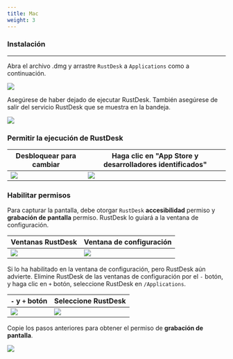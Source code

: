 ```yaml
---
title: Mac 
weight: 3
---
```


### Instalación
------

Abra el archivo .dmg y arrastre `RustDesk` a `Applications` como a continuación.

![](/docs/en/manual/mac/images/dmg.png)

Asegúrese de haber dejado de ejecutar RustDesk. También asegúrese de salir del servicio RustDesk que se muestra en la bandeja.

![](/docs/en/manual/mac/images/tray.png)

### Permitir la ejecución de RustDesk

| Desbloquear para cambiar | Haga clic en "App Store y desarrolladores identificados" |
| ---- | ---- |
|![](/docs/en/manual/mac/images/allow2.png)|![](/docs/en/manual/mac/images/allow.png)|

### Habilitar permisos

Para capturar la pantalla, debe otorgar `RustDesk` **accesibilidad** permiso y **grabación de pantalla** permiso. RustDesk lo guiará a la ventana de configuración.

| Ventanas RustDesk | Ventana de configuración |
| ---- | ---- |
|![](/docs/en/manual/mac/images/acc.png)|![](/docs/en/manual/mac/images/acc3.png?v2)|

Si lo ha habilitado en la ventana de configuración, pero RustDesk aún advierte. Elimine RustDesk de las ventanas de configuración por el `-` botón, y haga clic en `+` botón, seleccione RustDesk en `/Applications`.

| `-` y `+` botón | Seleccione RustDesk |
| ---- | ---- |
|![](/docs/en/manual/mac/images/acc2.png)|![](/docs/en/manual/mac/images/add.png?v2)|

Copie los pasos anteriores para obtener el permiso de **grabación de pantalla**.

![](/docs/en/manual/mac/images/screen.png?v2)
